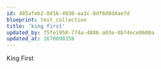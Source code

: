 ```yaml
---
id: 485afeb2-8d16-4930-aa3c-8df8d0d4ae7d
blueprint: test_collection
title: 'king first'
updated_by: f5fe1958-774a-4886-a03e-0b74ece8600a
updated_at: 1670890358
---
```

King First